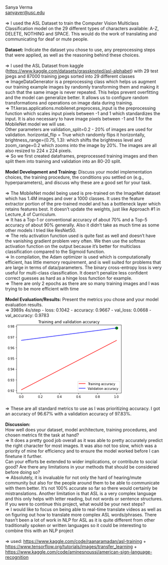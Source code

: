 Sanya Verma <br />
sanyaver@usc.edu <br />
<br />
=> I used the ASL Dataset to train the Computer Vision Multiclass Classification model on the 29 different types of characters available: A-Z, DELETE, NOTHING and SPACE. This would do the work of translating and communicating for deaf or mute people. <br />
<br />
**Dataset:** Indicate the dataset you chose to use, any preprocessing steps that were applied, as well as the reasoning behind these choices. <br />
<br />
=> I used the ASL Dataset from kaggle (https://www.kaggle.com/datasets/grassknoted/asl-alphabet) with 29 test jpegs and 87000 training jpegs sorted into 29 different classes <br />
=> ImageDataGenerator is a preprocessing class which helps us augment our training example images by randomly transforming them and making it such that the same image is never repeated. This helps prevent overfitting and the model can generalize better. It allows us to configure random transformations and operations on image data during training. <br />
=> Tf.keras.applications.mobilenet.preprocess_input is the preprocessing function which scales input pixels between -1 and 1 which standardizes the input. It is also necessary to have image pixels between -1 and 1 for the MobileNet model we will use.<br />
Other parameters are validation_split=0.2 - 20% of images are used for validation. horizontal_flip = True which randomly flips it horizontally, brightness_range=(0.75, 1.3): which shifts the brightness level and zoom_range=0.2 which zooms into the image by 20%. The images are all also resized to 224 x 224 pixels. <br />
=> So we first created dataframes, preprocessed training images and then split them into training and validation into an 80-20 split. <br />
<br />
**Model Development and Training:** Discuss your model implementation choices, the training procedure, the conditions you settled on (e.g., hyperparameters), and discuss why these are a good set for your task. <br />
<br />
=> The MobileNet model being used is pre-trained on the ImageNet dataset which has 1.4M images and over a 1000 classes. It uses the feature extractor portion of the pre-trained model and has a bottleneck layer which retains features best. It doesn’t update the weights, just like Approach #1 in Lecture_4 of Curriculum. <br />
=> It has a Top-1 or conventional accuracy of about 70% and a Top-5 accuracy of about 90% generally. Also it didn’t take as much time as some other models I tried like ResNet50. <br />
=> The relu activation function used is quite fast as well and doesn’t have the vanishing gradient problem very often. We then use the softmax activation function on the output because it’s better for multiclass classification compared to the Sigmoid function. <br />
=> In compilation, the Adam optimizer is used which is computationally efficient, has little memory requirement, and is well suited for problems that are large in terms of data/parameters. The binary cross-entropy loss is very useful for multi-class classification. It doesn’t penalize less confident correct guesses as hard as a hinge loss function for example. <br />
=> There are only 2 epochs as there are so many training images and I was trying to be more efficient with time <br />
<br />
**Model Evaluation/Results:** Present the metrics you chose and your model evaluation results. <br />
=> 3989s 4s/step - loss: 0.1042 - accuracy: 0.9667 - val_loss: 0.0668 - val_accuracy: 0.9783 <br />
![alt text](https://github.com/sanyaver/cais_aslproject/blob/main/download.png?raw=true)

=> These are all standard metrics to use as I was prioritizing accuracy. I got an accuracy of 96.67% with a validation accuracy of 97.83%. <br />
<br />
**Discussion:** <br />
How well does your dataset, model architecture, training procedures, and chosen metrics fit the task at hand? <br />
=> It does a pretty good job overall as it was able to pretty accurately predict the right character for most images. It was also not too slow, which was a priority of mine for efficiency and to ensure the model worked before I can finetune it further. <br />
Can your efforts be extended to wider implications, or contribute to social good? Are there any limitations in your methods that should be considered before doing so? <br />
=> Absolutely, it is invaluable for not only the hard of hearing/mute community but also for the people around them to be able to communicate with them better. It’s not 100% accurate so far so there would certainly be mistranslations. Another limitation is that ASL is a very complex language and this only helps with letter reading, but not words or sentence structures. <br />
If you were to continue this project, what would be your next steps? <br />
=> I would like to focus on being able to real-time translate videos as well as on figuring out how to translate more complex ASL words/phrases. There hasn’t been a lot of work in NLP for ASL as it is quite different from other traditionally spoken or written languages so it could be interesting to combine this with an NLP project <br />
<br />
=> used: https://www.kaggle.com/code/raanaramadan/asl-training + https://www.tensorflow.org/tutorials/images/transfer_learning + https://www.kaggle.com/code/aminesnoussi/american-sign-language-recognition




